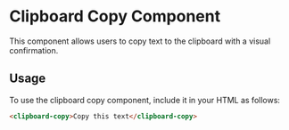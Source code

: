 # Clipboard Copy Component

This component allows users to copy text to the clipboard with a visual confirmation.

## Usage

To use the clipboard copy component, include it in your HTML as follows:

```html
<clipboard-copy>Copy this text</clipboard-copy>
```

